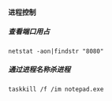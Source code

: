 #### 进程控制

##### 查看端口用占

```shell
netstat -aon|findstr "8080"
```

##### 通过进程名称杀进程

```shell
taskkill /f /im notepad.exe
```

